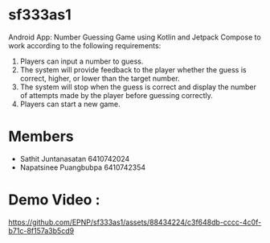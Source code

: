 # sf333as1

Android App: Number Guessing Game using Kotlin and Jetpack Compose to work according to the following requirements:
1. Players can input a number to guess.
2. The system will provide feedback to the player whether the guess is correct, higher, or lower than the target number.
3. The system will stop when the guess is correct and display the number of attempts made by the player before guessing correctly.
4. Players can start a new game.

# Members
- Sathit Juntanasatan 6410742024
- Napatsinee Puangbubpa 6410742354

# Demo Video : 


https://github.com/EPNP/sf333as1/assets/88434224/c3f648db-cccc-4c0f-b71c-8f157a3b5cd9

